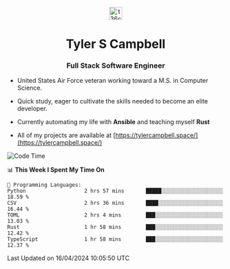 <p align="center">
<a href="https://www.linkedin.com/in/t36campbell" target="blank"><img align="center" src="https://ik.imagekit.io/t36campbell/Portfolio/linkedin.png.original_m8bbGgPh6.png" alt="t36campbell" height="30" width="30" /></a>
</p>
<h1 align="center">Tyler S Campbell</h1>
<h3 align="center">Full Stack Software Engineer</h3>

* United States Air Force veteran working toward a M.S. in Computer Science.

* Quick study, eager to cultivate the skills needed to become an elite developer.

* Currently automating my life with **Ansible** and teaching myself **Rust**

* All of my projects are available at [https://tylercampbell.space/](https://tylercampbell.space/)

<!--START_SECTION:waka-->
![Code Time](http://img.shields.io/badge/Code%20Time-3%2C339%20hrs%2011%20mins-blue)

📊 **This Week I Spent My Time On** 

```text
💬 Programming Languages: 
Python                   2 hrs 57 mins       █████░░░░░░░░░░░░░░░░░░░░   18.59 % 
CSV                      2 hrs 36 mins       ████░░░░░░░░░░░░░░░░░░░░░   16.44 % 
TOML                     2 hrs 4 mins        ███░░░░░░░░░░░░░░░░░░░░░░   13.03 % 
Rust                     1 hr 58 mins        ███░░░░░░░░░░░░░░░░░░░░░░   12.42 % 
TypeScript               1 hr 58 mins        ███░░░░░░░░░░░░░░░░░░░░░░   12.37 % 
```


 Last Updated on 16/04/2024 10:05:50 UTC
<!--END_SECTION:waka-->
